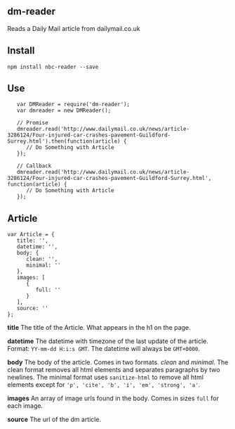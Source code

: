 dm-reader
----------

Reads a Daily Mail article from dailymail.co.uk

## Install

```
npm install nbc-reader --save
```

## Use

```
   var DMReader = require('dm-reader');
   var dmreader = new DMReader();

   // Promise
   dmreader.read('http://www.dailymail.co.uk/news/article-3286124/Four-injured-car-crashes-pavement-Guildford-Surrey.html').then(function(article) {
      // Do Something with Article
   });

   // Callback
   dmreader.read('http://www.dailymail.co.uk/news/article-3286124/Four-injured-car-crashes-pavement-Guildford-Surrey.html', function(article) {
      // Do Something with Article
   });
```

## Article

```
var Article = {
   title: '',
   datetime: '',
   body: {
      clean: '',
      minimal: ''
   },
   images: [
      {
         full: ''
      }
   ],
   source: ''
};
```

**title**
The title of the Article. What appears in the h1 on the page.

**datetime**
The datetime with timezone of the last update of the article. Format: `YY-mm-dd H:i:s GMT`. The datetime will always be `GMT+0000`.

**body**
The body of the article. Comes in two formats. *clean* and *minimal*. The clean format removes all html elements and separates paragraphs by two newlines. The minimal format uses `sanitize-html` to remove all html elements except for `'p', 'cite', 'b', 'i', 'em', 'strong', 'a'`.

**images**
An array of image urls found in the body. Comes in sizes `full` for each image.

**source**
The url of the dm article.